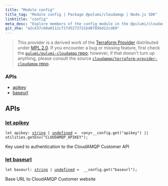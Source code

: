 ```yaml
---
title: "Module config"
title_tag: "Module config | Package @pulumi/cloudamqp | Node.js SDK"
linktitle: "config"
meta_desc: "Explore members of the config module in the @pulumi/cloudamqp package."
git_sha: "a2c437c60a0112cf27d5273721bd87056d12cd69"
---
```


<!-- WARNING: this page was generated by a tool. Do not edit it by hand. -->
<!-- To change it, please see https://github.com/pulumi/docs/tree/master/tools/tscdocgen. -->


> This provider is a derived work of the [Terraform Provider](https://github.com/cloudamqp/terraform-provider-cloudamqp)
> distributed under [MPL 2.0](https://www.mozilla.org/en-US/MPL/2.0/). If you encounter a bug or missing feature,
> first check the [`pulumi/pulumi-cloudamqp` repo](https://github.com/pulumi/pulumi-cloudamqp/issues); however, if that doesn't turn up anything,
> please consult the source [`cloudamqp/terraform-provider-cloudamqp` repo](https://github.com/cloudamqp/terraform-provider-cloudamqp/issues).







<h3>APIs</h3>
<ul class="api">
    <li><a href="#apikey"><span class="symbol api"></span>apikey</a></li>
    <li><a href="#baseurl"><span class="symbol api"></span>baseurl</a></li>
</ul>




<h2 id="apis">APIs</h2>
<h3 class="pdoc-module-header" id="apikey" data-link-title="apikey">
    <a href="https://github.com/pulumi/pulumi-cloudamqp/blob/{{< param git_sha >}}/sdk/nodejs/config/vars.ts#L12">
        let <strong>apikey</strong>
    </a>
</h3>

<pre class="highlight"><code><span class='kd'>let</span> apikey: <span class='kd'><a href='https://developer.mozilla.org/en-US/docs/Web/JavaScript/Reference/Global_Objects/String'>string</a></span> | <span class='kd'><a href='https://developer.mozilla.org/en-US/docs/Web/JavaScript/Reference/Global_Objects/undefined'>undefined</a></span> = <span class='s2'> &lt;any&gt;__config.get(&#34;apikey&#34;) || utilities.getEnv(&#34;CLOUDAMQP_APIKEY&#34;)</span>;</code></pre>

Key used to authentication to the CloudAMQP Customer API

<h3 class="pdoc-module-header" id="baseurl" data-link-title="baseurl">
    <a href="https://github.com/pulumi/pulumi-cloudamqp/blob/{{< param git_sha >}}/sdk/nodejs/config/vars.ts#L16">
        let <strong>baseurl</strong>
    </a>
</h3>

<pre class="highlight"><code><span class='kd'>let</span> baseurl: <span class='kd'><a href='https://developer.mozilla.org/en-US/docs/Web/JavaScript/Reference/Global_Objects/String'>string</a></span> | <span class='kd'><a href='https://developer.mozilla.org/en-US/docs/Web/JavaScript/Reference/Global_Objects/undefined'>undefined</a></span> = <span class='s2'> __config.get(&#34;baseurl&#34;)</span>;</code></pre>

Base URL to CloudAMQP Customer website

